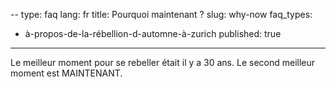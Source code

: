 --
type: faq
lang: fr
title: Pourquoi maintenant ?
slug: why-now
faq_types:
  - à-propos-de-la-rébellion-d-automne-à-zurich
published: true
---
Le meilleur moment pour se rebeller était il y a 30 ans. Le second meilleur moment est MAINTENANT.
